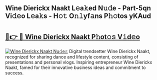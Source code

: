 ## Wine Dierickx Naakt L𝚎a𝚔ed N𝚞𝚍e - Part-5qn Vi𝚍𝚎o L𝚎a𝚔s - H𝚘𝚝 O𝚗𝚕yf𝚊ns P𝚑𝚘tos yKAud

# <h2><a href="http://kfc6afj.oniu.top/?m=Wine+Dierickx+Naakt">🔗👉 🔴 Wine Dierickx Naakt P𝚑ot𝚘𝚜 V𝚒d𝚎o</a></h2>

[![Wine Dierickx Naakt Nu𝚍e𝚜](https://i.imgur.com/0qMVB7G.gif)](http://kfc6afj.oniu.top/?m=Wine+Dierickx+Naakt)
Digital trendsetter Wine Dierickx Naakt, recognized for sharing dance and lifestyle content, consisting of presentations and personal vlogs. Inspiring entrepreneur Wine Dierickx Naakt, famed for their innovative business ideas and commitment to success.  
